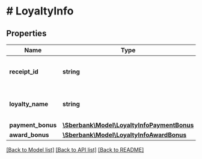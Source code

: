 # # LoyaltyInfo

## Properties

Name | Type | Description | Notes
------------ | ------------- | ------------- | -------------
**receipt_id** | **string** | Идентификатор чека в процессинге лояльности | [optional]
**loyalty_name** | **string** | Код бонусной программы внутри системы | [optional]
**payment_bonus** | [**\Sberbank\Model\LoyaltyInfoPaymentBonus**](LoyaltyInfoPaymentBonus.md) |  | [optional]
**award_bonus** | [**\Sberbank\Model\LoyaltyInfoAwardBonus**](LoyaltyInfoAwardBonus.md) |  | [optional]

[[Back to Model list]](../../README.md#models) [[Back to API list]](../../README.md#endpoints) [[Back to README]](../../README.md)
